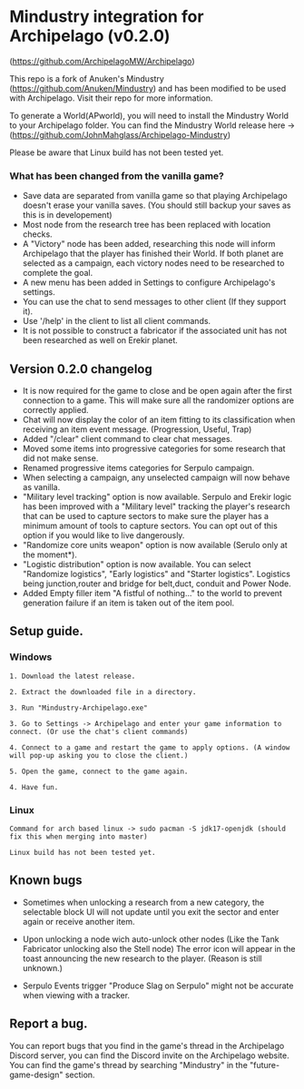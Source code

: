 # Mindustry integration for Archipelago (v0.2.0)
(https://github.com/ArchipelagoMW/Archipelago)

This repo is a fork of Anuken's Mindustry (https://github.com/Anuken/Mindustry) and has been modified to be used with Archipelago. Visit their repo for more information.

To generate a World(APworld), you will need to install the Mindustry World to your Archipelago folder. You can find the Mindustry World release here -> (https://github.com/JohnMahglass/Archipelago-Mindustry)

Please be aware that Linux build has not been tested yet.

### What has been changed from the vanilla game?

- Save data are separated from vanilla game so that playing Archipelago doesn't erase your vanilla saves. (You should still backup your saves as this is in developement)
- Most node from the research tree has been replaced with location checks.
- A "Victory" node has been added, researching this node will inform Archipelago that the player has finished their World. If both planet are selected as a campaign, each victory nodes need to be researched to complete the goal.
- A new menu has been added in Settings to configure Archipelago's settings.
- You can use the chat to send messages to other client (If they support it).
- Use '/help' in the client to list all client commands.
- It is not possible to construct a fabricator if the associated unit has not been researched as well on Erekir planet.

## Version 0.2.0 changelog

- It is now required for the game to close and be open again after the first connection to a game. This will make sure all the randomizer options are correctly applied.
- Chat will now display the color of an item fitting to its classification when receiving an item event message. (Progression, Useful, Trap)
- Added "/clear" client command to clear chat messages.
- Moved some items into progressive categories for some research that did not make sense.
- Renamed progressive items categories for Serpulo campaign.
- When selecting a campaign, any unselected campaign will now behave as vanilla.
- "Military level tracking" option is now available. Serpulo and Erekir logic has been improved with a "Military level" tracking the player's research that can be used
  to capture sectors to make sure the player has a minimum amount of tools to capture sectors. You can opt out of this option if you would like to live dangerously.
- "Randomize core units weapon" option is now available (Serulo only at the moment*).
- "Logistic distribution" option is now available. You can select "Randomize logistics", "Early logistics" and "Starter logistics". Logistics being junction,router and bridge
  for belt,duct, conduit and Power Node.
- Added Empty filler item "A fistful of nothing..." to the world to prevent generation failure if an item is taken out of the item pool.

## Setup guide.

### Windows
	1. Download the latest release.

	2. Extract the downloaded file in a directory.

	3. Run "Mindustry-Archipelago.exe"

	3. Go to Settings -> Archipelago and enter your game information to connect. (Or use the chat's client commands)

	4. Connect to a game and restart the game to apply options. (A window will pop-up asking you to close the client.)

	5. Open the game, connect to the game again.

	4. Have fun.

### Linux
	Command for arch based linux -> sudo pacman -S jdk17-openjdk (should fix this when merging into master)

	Linux build has not been tested yet.

## Known bugs

- Sometimes when unlocking a research from a new category, the selectable block UI will not update until you exit the sector and enter again or receive another item.

- Upon unlocking a node wich auto-unlock other nodes (Like the Tank Fabricator unlocking also the Stell node) The error icon will appear in the toast announcing the new research to the player. (Reason is still unknown.)

- Serpulo Events trigger "Produce Slag on Serpulo" might not be accurate when viewing with a tracker.

## Report a bug.
You can report bugs that you find in the game's thread in the Archipelago Discord server, you can find the Discord invite on the Archipelago website. You can find the game's thread by searching "Mindustry" in the "future-game-design" section.